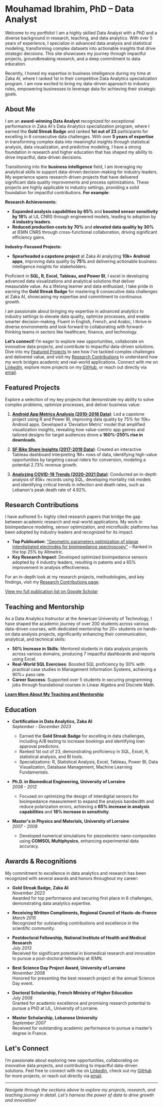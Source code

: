 # Mouhamad Ibrahim, PhD – Data Analyst

Welcome to my portfolio! I am a highly skilled Data Analyst with a PhD and a diverse background in research, teaching, and data analytics. With over 5 years of experience, I specialize in advanced data analysis and statistical modeling, transforming complex datasets into actionable insights that drive strategic decisions. This site showcases my journey through impactful projects, groundbreaking research, and a deep commitment to data education.

Recently, I honed my expertise in business intelligence during my time at Zaka AI, where I ranked 1st in their competitive Data Analytics specialization program. I am now excited to bring my data-driven approach to industry roles, empowering businesses to leverage data for achieving their strategic goals.

## About Me

I am an **award-winning Data Analyst** recognized for exceptional performance in Zaka AI's Data Analytics specialization program, where I earned the **Gold Streak Badge** and ranked **1st out of 23** participants for excelling in 6 consecutive data challenges. With over **5 years of expertise** in transforming complex data into meaningful insights through statistical analysis, data visualization, and predictive modeling, I have a strong foundation in research and higher education that has shaped my ability to drive impactful, data-driven decisions.

Transitioning into the **business intelligence** field, I am leveraging my analytical skills to support data-driven decision-making for industry leaders. My experience spans research-driven projects that have delivered significant data quality improvements and process optimizations. These projects are highly applicable to industry settings, providing a solid foundation for impactful contributions. **For example**:

**Research Achievements:**
- **Expanded analysis capabilities by 65%** and **boosted sensor sensitivity by 18%** at IJL CNRS through engineered models, leading to adoption by **4 industry leaders**.
- **Reduced production costs by 70%** and **elevated data quality by 30%** at IEMN CNRS through cross-functional collaboration, driving significant efficiency gains.

**Industry-Focused Projects:**
- **Spearheaded a capstone project** at Zaka AI analyzing **10k+ Android apps**, improving data quality by **75%** and delivering actionable business intelligence insights for stakeholders.

Proficient in **SQL, R, Excel, Tableau, and Power BI**, I excel in developing advanced data visualizations and analytical solutions that deliver measurable value. As a lifelong learner and data enthusiast, I take pride in earning the **Gold Streak Badge** for mastering 6 consecutive data challenges at Zaka AI, showcasing my expertise and commitment to continuous growth.

I am passionate about bringing my expertise in advanced analytics to industry settings to elevate data quality, optimize processes, and enable smarter decision-making. Fluent in English, French, and Arabic, I thrive in diverse environments and look forward to collaborating with forward-thinking teams in sectors like healthcare, finance, and technology.

**Let’s connect!** I’m eager to explore new opportunities, collaborate on innovative data projects, and contribute to impactful data-driven solutions. Dive into my [Featured Projects](#featured-projects) to see how I've tackled complex challenges and delivered value, and visit my [Research Contributions](#research-contributions) to understand how my work bridges academic and real-world applications. Connect with me on [LinkedIn](https://www.linkedin.com/in/mouhamaadibrahim), explore more projects on my [GitHub](https://github.com/mouhamaadibrahim), or reach out directly via [email](mailto:mouhamaad.ibrahim@gmail.com).

## Featured Projects

Explore a selection of my key projects that demonstrate my ability to solve complex problems, optimize processes, and deliver business value:

1. **[Android App Metrics Analysis (2010-2018 Data)](/projects#project-1-android-app-metrics-analysis-2010-2018-data)**: Led a capstone project using R and Power BI, improving data quality by 75% for 10k+ Android apps. Developed a 'Deviation Metric' model that amplified visualization insights, revealing how value-centric app genres and tailored designs for target audiences drove a **160%-250% rise in downloads**.
   
2. **[SF Bike Share Insights (2017-2019 Data)](/projects#project-2-sf-bike-share-insights-2017-2019-data)**: Created an interactive Tableau dashboard interpreting 1M+ rows of data, identifying high-value opportunities by targeting casual riders for conversion, modeling a potential 2.73% revenue growth.

3. **[Analyzing COVID-19 Trends (2020-2021 Data)](/projects#project-3-analyzing-covid-19-trends-2020-2021-data)**: Conducted an in-depth analysis of 85k+ records using SQL, developing mortality risk models and identifying critical trends in infection and death rates, such as Lebanon's peak death rate of 4.92%.

## Research Contributions

I have authored 5+ highly cited research papers that bridge the gap between academic research and real-world applications. My work in bioimpedance modeling, sensor optimization, and microfluidic platforms has been adopted by industry leaders and recognized for its impact.

- **Top Publication**: ["Geometric parameters optimization of planar interdigitated electrodes for bioimpedance spectroscopy"](https://dimensions.altmetric.com/details/81105616#score) – Ranked in the top 25% by Altmetric.
- **Key Research Impact**: Developed optimized bioimpedance sensors adopted by 4 industry leaders, resulting in patents and a 65% improvement in analysis effectiveness.

For an in-depth look at my research projects, methodologies, and key findings, visit my [Research Contributions page](/research).

[View my full publication list on Google Scholar](https://scholar.google.com/citations?user=b7XuxZIAAAAJ&hl=en)

## Teaching and Mentorship

As a Data Analytics Instructor at the American University of Technology, I have shaped the academic journey of over 200 students across various data-driven courses, with dedicated mentorship for 20+ students on hands-on data analysis projects, significantly enhancing their communication, analytical, and technical skills:

- **50% Increase in Skills**: Mentored students in data analysis projects across various domains, producing 7 impactful dashboards and reports using Excel.
- **Real-World SQL Exercises**: Boosted SQL proficiency by 30% with practical case studies in Management Information Systems, achieving a 90%+ pass rate.
- **Career Success**: Supported over 5 students in securing programming jobs through foundational courses in Linear Algebra and Discrete Math.

**[Learn More About My Teaching and Mentorship](/mentoring)**

## Education

- **Certification in Data Analytics, Zaka AI**  
  *September - December 2023*  
  - Earned the **Gold Streak Badge** for excelling in data challenges, including A/B testing to increase bookings and identifying loan approval predictors.
  - Ranked 1st out of 23, demonstrating proficiency in SQL, Excel, R, statistical analysis, and BI tools.
  - Specializations: R, Statistical Analysis, Excel, Tableau, Power BI, Data Visualization, Database Management, Machine Learning Fundamentals.
  
- **Ph.D. in Biomedical Engineering, University of Lorraine**  
  *2008 - 2012*  
  - Focused on optimizing the design of interdigital sensors for bioimpedance measurement to expand the analysis bandwidth and reduce polarization errors, achieving a **65% increase in analysis capabilities** and **18% increase in sensitivity**. 

- **Master's in Physics and Materials, University of Lorraine**  
  *2007 - 2008*  
    - Developed numerical simulations for piezoelectric nano-composites using **COMSOL Multiphysics**, enhancing experimental data accuracy.
    
## Awards & Recognitions

My commitment to excellence in data analytics and research has been recognized with several awards and honors throughout my career:

- **Gold Streak Badge, Zaka AI**  
  *November 2023*  
  Awarded for top performance and securing first place in 6 challenges, demonstrating data analytics expertise.

- **Receiving Written Compliments, Regional Council of Hauts-de-France**  
  *March 2015*  
  Recognized for outstanding contributions and excellence in the scientific community.

- **Postdoctoral Fellowship, National Institute of Health and Medical Research**  
  *July 2013*  
  Received for significant potential in biomedical research and innovation to pursue a post-doctoral fellowship at IEMN.

- **Best Science Day Project Award, University of Lorraine**  
  *November 2008*  
  Honored for presenting the best research project at the annual Science Day event.

- **Doctoral Scholarship, French Ministry of Higher Education**  
  *July 2008*  
  Granted for academic excellence and promising research potential to pursue a PhD at IJL, University of Lorraine.

- **Master Scholarship, Lebanese University**  
  *September 2007*  
  Received for outstanding academic performance to pursue a master’s degree in France.

## Let's Connect

I’m passionate about exploring new opportunities, collaborating on innovative data projects, and contributing to impactful data-driven solutions. Feel free to connect with me on [LinkedIn](https://www.linkedin.com/in/mouhamaadibrahim), check out my [GitHub](https://github.com/mouhamaadibrahim) for more projects, or reach out directly via [email](mailto:mouhamaad.ibrahim@gmail.com).

---

*Navigate through the sections above to explore my projects, research, and teaching journey in detail. Let's harness the power of data to drive growth and innovation!*

